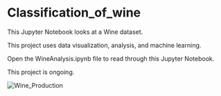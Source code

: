 # Classification_of_wine
This Jupyter Notebook looks at a Wine dataset.

This project uses data visualization, analysis, and machine learning.

Open the WineAnalysis.ipynb file to read through this Jupyter Notebook.

This project is ongoing.

![Wine_Production](https://upload.wikimedia.org/wikipedia/commons/a/a1/29-autunno%2CTaccuino_Sanitatis%2C_Casanatense_4182..jpg)